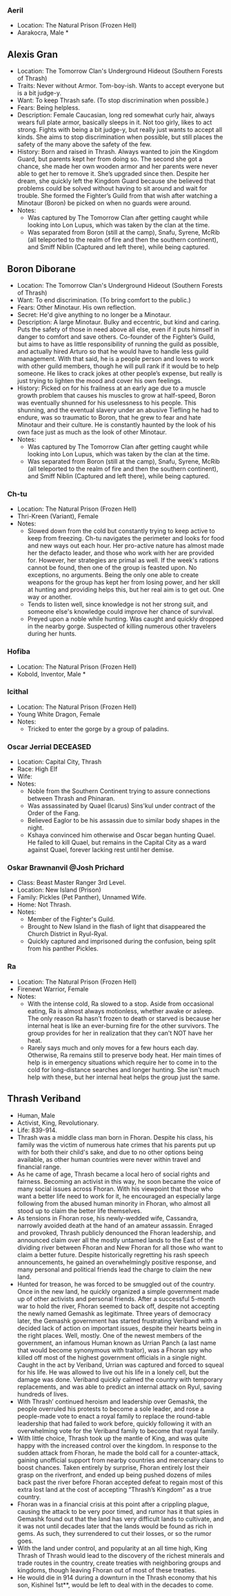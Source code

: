 ### Aeril
  * Location: The Natural Prison (Frozen Hell)
  * Aarakocra, Male
    * 

## Alexis Gran
  * Location: The Tomorrow Clan's Underground Hideout (Southern Forests of Thrash)
  * Traits: Never without Armor.  Tom-boy-ish.  Wants to accept everyone but is a bit judge-y.
  * Want: To keep Thrash safe. (To stop discrimination when possible.)
  * Fears: Being helpless.
  * Description: Female Caucasian, long red somewhat curly hair, always wears full plate armor, basically sleeps in it.  Not too girly, likes to act strong.  Fights with being a bit judge-y, but really just wants to accept all kinds.  She aims to stop discrimination when possible, but still places the safety of the many above the safety of the few.
  * History: Born and raised in Thrash.  Always wanted to join the Kingdom Guard, but parents kept her from doing so.  The second she got a chance, she made her own wooden armor and her parents were never able to get her to remove it.  She’s upgraded since then.  Despite her dream, she quickly left the Kingdom Guard because she believed that problems could be solved without having to sit around and wait for trouble.  She formed the Fighter’s Guild from that wish after watching a Minotaur (Boron) be picked on when no guards were around.  
  * Notes:
    * Was captured by The Tomorrow Clan after getting caught while looking into Lon Lupus, which was taken by the clan at the time.
    * Was separated from Boron (still at the camp), Snafu, Syrene, McRib (all teleported to the realm of fire and then the southern continent), and Smiff Niblin (Captured and left there), while being captured.
  

## Boron Diborane
  * Location: The Tomorrow Clan's Underground Hideout (Southern Forests of Thrash)
  * Want: To end discrimination. (To bring comfort to the public.)
  * Fears: Other Minotaur. His own reflection.
  * Secret: He'd give anything to no longer be a Minotaur.  
  * Description: A large Minotaur.  Bulky and eccentric, but kind and caring.  Puts the safety of those in need above all else, even if it puts himself in danger to comfort and save others.  Co-founder of the Fighter’s Guild, but aims to have as little responsibility of running the guild as possible, and actually hired Arturo so that he would have to handle less guild management.  With that said, he is a people person and loves to work with other guild members, though he will pull rank if it would be to help someone.  He likes to crack jokes at other people’s expense, but really is just trying to lighten the mood and cover his own feelings.
  * History: Picked on for his frailness at an early age due to a muscle growth problem that causes his muscles to grow at half-speed, Boron was eventually shunned for his uselessness to his people.  This shunning, and the eventual slavery under an abusive Tiefling he had to endure, was so traumatic to Boron, that he grew to fear and hate Minotaur and their culture.  He is constantly haunted by the look of his own face just as much as the look of other Minotaur. 
  * Notes:
    * Was captured by The Tomorrow Clan after getting caught while looking into Lon Lupus, which was taken by the clan at the time.
    * Was separated from Boron (still at the camp), Snafu, Syrene, McRib (all teleported to the realm of fire and then the southern continent), and Smiff Niblin (Captured and left there), while being captured.


### Ch-tu
  * Location: The Natural Prison (Frozen Hell)
  * Thri-Kreen (Variant), Female
  * Notes:
    * Slowed down from the cold but constantly trying to keep active to keep from freezing.  Ch-tu navigates the perimeter and looks for food and new ways out each hour.  Her pro-active nature has almost made her the defacto leader, and those who work with her are provided for.  However, her strategies are primal as well.  If the week's rations cannot be found, then one of the group is feasted upon.  No exceptions, no arguments.  Being the only one able to create weapons for the group has kept her from losing power, and her skill at hunting and providing helps this, but her real aim is to get out.  One way or another.
    * Tends to listen well, since knowledge is not her strong suit, and someone else's knowledge could improve her chance of survival.
    * Preyed upon a noble while hunting.  Was caught and quickly dropped in the nearby gorge.  Suspected of killing numerous other travelers during her hunts.


### Hofiba
  * Location: The Natural Prison (Frozen Hell)
  * Kobold, Inventor, Male
    *  


### Icithal
  * Location: The Natural Prison (Frozen Hell)
  * Young White Dragon, Female
  * Notes:
    * Tricked to enter the gorge by a group of paladins.  


### Oscar Jerrial DECEASED
  * Location: Capital City, Thrash
  * Race: High Elf
  * Wife: 
  * Notes:
    * Noble from the Southern Continent trying to assure connections between Thrash and Phinaran.
    * Was assassinated by Quael (Icarus) Sins'kul under contract of the Order of the Fang.
    * Believed Eaglor to be his assassin due to similar body shapes in the night.
    * Kshaya convinced him otherwise and Oscar began hunting Quael.  He failed to kill Quael, but remains in the Capital City as a ward against Quael, forever lacking rest until her demise.

### Oskar Brawnanvil @Josh Prichard
  * Class: Beast Master Ranger 3rd Level.
  * Location: New Island (Prison)
  * Family: Pickles (Pet Panther), Unnamed Wife.
  * Home: Not Thrash.
  * Notes:
    * Member of the Fighter's Guild.
    * Brought to New Island in the flash of light that disappeared the Church District in Ryul-Ryal.
    * Quickly captured and imprisoned during the confusion, being split from his panther Pickles.

### Ra
  * Location: The Natural Prison (Frozen Hell)
  * Firenewt Warrior, Female
  * Notes:
    * With the intense cold, Ra slowed to a stop.  Aside from occasional eating, Ra is almost always motionless, whether awake or asleep.  The only reason Ra hasn't frozen to death or starved is because her internal heat is like an ever-burning fire for the other survivors.  The group provides for her in realization that they can't NOT have her heat.
    * Rarely says much and only moves for a few hours each day.  Otherwise, Ra remains still to preserve body heat.  Her main times of help is in emergency situations which require her to come in to the cold for long-distance searches and longer hunting.  She isn't much help with these, but her internal heat helps the group just the same.


## Thrash Veriband
  * Human, Male
  * Activist, King, Revolutionary.
  * Life: 839-914.
  * Thrash was a middle class man born in Fhoran.  Despite his class, his family was the victim of numerous hate crimes that his parents put up with for both their child's sake, and due to no other options being available, as other human countries were never within travel and financial range.  
  * As he came of age, Thrash became a local hero of social rights and fairness.  Becoming an activist in this way, he soon became the voice of many social issues across Fhoran.  With his viewpoint that those who want a better life need to work for it, he encouraged an especially large following from the abused human minority in Fhoran, who almost all stood up to claim the better life themselves.  
  * As tensions in Fhoran rose, his newly-wedded wife, Cassandra, narrowly avoided death at the hand of an amateur assassin.  Enraged and provoked, Thrash publicly denounced the Fhoran leadership, and announced claim over all the mostly untamed lands to the East of the dividing river between Fhoran and New Fhoran for all those who want to claim a better future.  Despite historically regretting his rash speech announcements, he gained an overwhelmingly positive response, and many personal and political friends lead the charge to claim the new land.  
  * Hunted for treason, he was forced to be smuggled out of the country.  Once in the new land, he quickly organized a simple government made up of other activists and personal friends.  After a successful 5-month war to hold the river, Fhoran seemed to back off, despite not accepting the newly named Gemashk as legitimate.  Three years of democracy later, the Gemashk government has started frustrating Veriband with a decided lack of action on important issues, despite their hearts being in the right places.  Well, mostly.  One of the newest members of the government, an infamous Human known as Urrian Panch (a last name that would become synonymous with traitor), was a Fhoran spy who killed off most of the highest government officials in a single night.  Caught in the act by Veriband, Urrian was captured and forced to squeal for his life.  He was allowed to live out his life in a lonely cell, but the damage was done.  Veriband quickly calmed the country with temporary replacements, and was able to predict an internal attack on Ryul, saving hundreds of lives.
  * With Thrash’ continued heroism and leadership over Gemashk, the people overruled his protests to become a sole leader, and rose a people-made vote to enact a royal family to replace the round-table leadership that had failed to work before, quickly following it with an overwhelming vote for the Veriband family to become that royal family.  
  * With little choice, Thrash took up the mantle of King, and was quite happy with the increased control over the kingdom.  In response to the sudden attack from Fhoran, he made the bold call for a counter-attack, gaining unofficial support from nearby countries and mercenary clans to boost chances.  Taken entirely by surprise, Fhoran entirely lost their grasp on the riverfront, and ended up being pushed dozens of miles back past the river before Fhoran accepted defeat to regain most of this extra lost land at the cost of accepting “Thrash’s Kingdom” as a true country.  
  * Fhoran was in a financial crisis at this point after a crippling plague, causing the attack to be very poor timed, and rumor has it that spies in Gemashk found out that the land has very difficult lands to cultivate, and it was not until decades later that the lands would be found as rich in gems.  As such, they surrendered to cut their losses, or so the rumor goes.
  * With the land under control, and popularity at an all time high, King Thrash of Thrash would lead to the discovery of the richest minerals and trade routes in the country, create treaties with neighboring groups and kingdoms, though leaving Fhoran out of most of these treaties.
  * He would die in 914 during a downturn in the Thrash economy that his son, Kishinel 1st**, would be left to deal with in the decades to come. 
